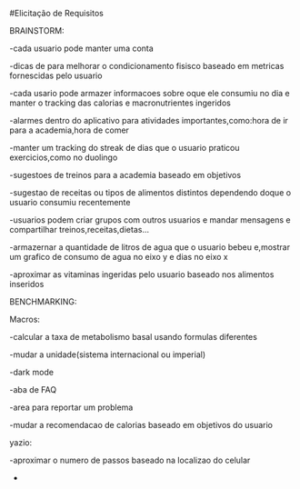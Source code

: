 #Elicitação de Requisitos

BRAINSTORM:

-cada usuario pode manter uma conta

-dicas de para melhorar o condicionamento fisisco baseado em metricas fornescidas pelo usuario

-cada usario pode armazer informacoes sobre oque ele consumiu no dia e manter o tracking das calorias e macronutrientes ingeridos

-alarmes dentro do aplicativo para atividades importantes,como:hora de ir para a academia,hora de comer

-manter um tracking do streak de dias que o usuario praticou exercicios,como no duolingo

-sugestoes de treinos para a academia baseado em objetivos

-sugestao de receitas ou tipos de alimentos distintos dependendo doque o usuario consumiu recentemente

-usuarios podem criar grupos com outros usuarios e mandar mensagens e compartilhar treinos,receitas,dietas...

-armazernar a quantidade de litros de agua que o usuario bebeu e,mostrar um grafico de consumo de agua no eixo y e dias no eixo x

-aproximar as vitaminas ingeridas pelo usuario baseado nos alimentos inseridos


BENCHMARKING:

Macros:

-calcular a taxa de metabolismo basal usando formulas diferentes

-mudar a unidade(sistema internacional ou imperial)

-dark mode

-aba de FAQ

-area para reportar um problema

-mudar a recomendacao de calorias baseado em objetivos do usuario

yazio:

-aproximar o numero de passos baseado na localizao do celular

-

